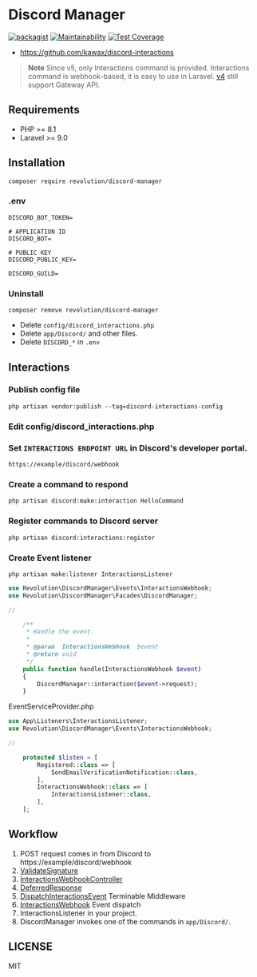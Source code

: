 # Discord Manager

[![packagist](https://badgen.net/packagist/v/revolution/discord-manager)](https://packagist.org/packages/revolution/discord-manager)
[![Maintainability](https://api.codeclimate.com/v1/badges/27e52e9ba3df10623fae/maintainability)](https://codeclimate.com/github/kawax/discord-manager/maintainability)
[![Test Coverage](https://api.codeclimate.com/v1/badges/27e52e9ba3df10623fae/test_coverage)](https://codeclimate.com/github/kawax/discord-manager/test_coverage)

- https://github.com/kawax/discord-interactions

> **Note** Since v5, only Interactions command is provided. Interactions command is webhook-based, it is easy to use in Laravel. [v4](https://github.com/kawax/discord-manager/tree/4.x) still support Gateway API.

## Requirements
- PHP >= 8.1
- Laravel >= 9.0

## Installation

```shell
composer require revolution/discord-manager
```

### .env
```
DISCORD_BOT_TOKEN=

# APPLICATION ID
DISCORD_BOT=

# PUBLIC KEY
DISCORD_PUBLIC_KEY=

DISCORD_GUILD=
```

### Uninstall
```shell
composer remove revolution/discord-manager
```

- Delete `config/discord_interactions.php`
- Delete `app/Discord/` and other files.
- Delete `DISCORD_*` in `.env`

## Interactions
### Publish config file
```shell
php artisan vendor:publish --tag=discord-interactions-config
```

### Edit config/discord_interactions.php

### Set `INTERACTIONS ENDPOINT URL` in Discord's developer portal.
```
https://example/discord/webhook
```

### Create a command to respond
```shell
php artisan discord:make:interaction HelloCommand
```

### Register commands to Discord server
```shell
php artisan discord:interactions:register
```

### Create Event listener
```shell
php artisan make:listener InteractionsListener
```

```php
use Revolution\DiscordManager\Events\InteractionsWebhook;
use Revolution\DiscordManager\Facades\DiscordManager;

//

    /**
     * Handle the event.
     *
     * @param  InteractionsWebhook  $event
     * @return void
     */
    public function handle(InteractionsWebhook $event)
    {
        DiscordManager::interaction($event->request);
    }
```

EventServiceProvider.php
```php
use App\Listeners\InteractionsListener;
use Revolution\DiscordManager\Events\InteractionsWebhook;

//

    protected $listen = [
        Registered::class => [
            SendEmailVerificationNotification::class,
        ],
        InteractionsWebhook::class => [
            InteractionsListener::class,
        ],
    ];
```

## Workflow
1. POST request comes in from Discord to https://example/discord/webhook
2. [ValidateSignature](./src/Http/Middleware/ValidateSignature.php)
3. [InteractionsWebhookController](./src/Http/Controllers/InteractionsWebhookController.php)
4. [DeferredResponse](./src/Http/Response/DeferredResponse.php)
5. [DispatchInteractionsEvent](./src/Http/Middleware/DispatchInteractionsEvent.php) Terminable Middleware
6. [InteractionsWebhook](./src/Events/InteractionsWebhook.php) Event dispatch
7. InteractionsListener in your project.
8. DiscordManager invokes one of the commands in `app/Discord/`.

## LICENSE
MIT  
